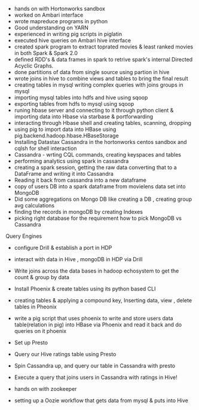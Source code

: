 
- hands on with Hortonworks sandbox
- worked on Ambari interface
- wrote mapreduce programs in python
- Good understanding on YARN
- experienced in writing pig scripts in piglatin
- executed hive queries on Ambari hive interface
- created spark program to extract toprated movies & least ranked movies in both Spark & Spark 2.0
- defined RDD's & data frames in spark to retrive spark's internal Directed Acyclic Graphs.
- done partitions of data from single source using partion in hive
- wrote joins in hive to combine views and tables to bring the final result
- creating tables in mysql writing complex queries with joins groups in mysql
- importing mysql tables into hdfs and hive using sqoop
- exporting tables from hdfs to mysql using sqoop
- runing hbase server and connecting to it through python client & importing data into Hbase via starbase & portforwarding
- interacting through Hbase shell and creating tables, scanning, dropping
- using pig to import data into HBase using pig.backend.hadoop.hbase.HBaseStorage
- Installing Datastax Cassandra in the hortonworks centos sandbox and cqlsh for shell interaction
- Cassandra - wrting CQL commands, creating keyspaces and tables
- performing analytics using spark in cassandra
- creating a spark session, getting the raw data converting that to a DataFrame and writing it into Cassandra
- Reading it back from cassandra into a new dataframe 
- copy of users DB into a spark dataframe from movielens data set into MongoDB
- Did some aggregations on Mongo DB like creating a DB , creating group avg calculations
- finding the records in mongoDB by creating Indexes
- picking right database for the requirement how to pick MongoDB vs Cassandra

Query Engines
- configure Drill & establish a port in HDP
- interact with data in Hive , mongoDB in HDP via Drill
- Write joins across the data bases in hadoop echosystem to get the count & group by data
- Install Phoenix & create tables using its python based CLI
- creating tables & applying a compound key, Inserting data, view , delete tables in Pheonix
- write a pig script that uses phoenix to write and store users data table(relation in pig) into HBase via Phoenix and read it back and do queries on it phoenix
- Set up Presto
- Query our Hive ratings table using Presto
- Spin Cassandra up, and query our table in Cassandra with presto
- Execute a query that joins users in Cassandra with ratings in Hive!

- hands on with zookeeper
- setting up a Oozie workflow that gets data from mysql & puts into Hive
